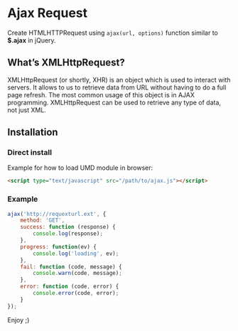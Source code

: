 # Ajax Request

Create HTMLHTTPRequest using `ajax(url, options)` function similar to **$.ajax** in jQuery.

## What’s XMLHttpRequest?
XMLHttpRequest (or shortly, XHR) is an object which is used to interact with servers. It allows to us to retrieve data from URL without having to do a full page refresh. The most common usage of this object is in AJAX programming. XMLHttpRequest can be used to retrieve any type of data, not just XML.

## Installation

### Direct install

Example for how to load UMD module in browser:
```html
<script type="text/javascript" src="/path/to/ajax.js"></script>
```

### Example

```javascript
ajax('http://requexturl.ext', {
    method: 'GET',
    success: function (response) {
        console.log(response);
    },
    progress: function(ev) {
        console.log('loading', ev);
    },
    fail: function (code, message) {
        console.warn(code, message);
    },
    error: function (code, error) {
        console.error(code, error);
    }
});
```

Enjoy ;)
